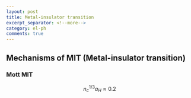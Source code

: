 ```yaml
---
layout: post
title: Metal-insulator transition
excerpt_separator: <!--more-->
category: el-ph
comments: true
---
```


## Mechanisms of MIT (Metal-insulator transition)
### Mott MIT
$$n_c^{1/3}a_H\approx0.2$$
